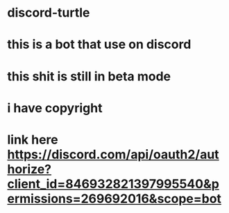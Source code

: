 ﻿# discord-turtle
# this is a bot that use on discord
# this shit is still in beta mode
# i have copyright
# link here https://discord.com/api/oauth2/authorize?client_id=846932821397995540&permissions=269692016&scope=bot
